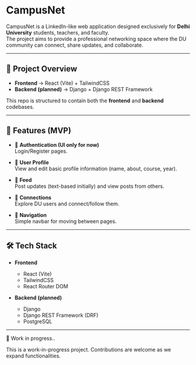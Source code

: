 # CampusNet

CampusNet is a LinkedIn-like web application designed exclusively for **Delhi University** students, teachers, and faculty.  
The project aims to provide a professional networking space where the DU community can connect, share updates, and collaborate.  

---

## 📌 Project Overview

- **Frontend** → React (Vite) + TailwindCSS  
- **Backend (planned)** → Django + Django REST Framework  

This repo is structured to contain both the **frontend** and **backend** codebases.

---

## 🚀 Features (MVP)

- 🔐 **Authentication (UI only for now)**  
  Login/Register pages.  

- 👤 **User Profile**  
  View and edit basic profile information (name, about, course, year).  

- 📰 **Feed**  
  Post updates (text-based initially) and view posts from others.  

- 🤝 **Connections**  
  Explore DU users and connect/follow them.  

- 🧭 **Navigation**  
  Simple navbar for moving between pages.  

---

## 🛠️ Tech Stack

- **Frontend**  
  - React (Vite)  
  - TailwindCSS  
  - React Router DOM  

- **Backend (planned)**  
  - Django  
  - Django REST Framework (DRF)  
  - PostgreSQL   

---

🤝 Work in progress..

This is a work-in-progress project. Contributions are welcome as we expand functionalities.

